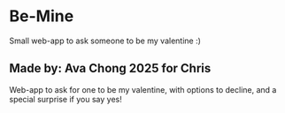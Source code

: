# Be-Mine
Small web-app to ask someone to be my valentine :)
## Made by: Ava Chong 2025 for Chris
Web-app to ask for one to be my valentine, with options to decline, and a special surprise if you say yes!
